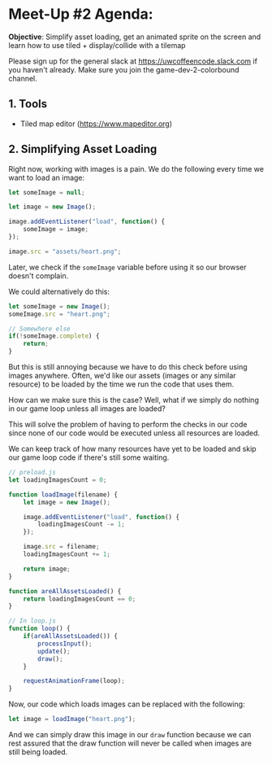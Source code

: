 # Meet-Up #2 Agenda:

**Objective**: Simplify asset loading, get an animated sprite on the screen and learn how to use tiled + display/collide with a tilemap

Please sign up for the general slack at https://uwcoffeencode.slack.com if you haven't already. Make sure you
join the game-dev-2-colorbound channel.

## 1. Tools
* Tiled map editor (https://www.mapeditor.org)

## 2. Simplifying Asset Loading
Right now, working with images is a pain. We do the following every time we want to load an image:

```js
let someImage = null;

let image = new Image();

image.addEventListener("load", function() {
    someImage = image;
});

image.src = "assets/heart.png";
```

Later, we check if the `someImage` variable before using it so our browser doesn't complain.

We could alternatively do this:

```js
let someImage = new Image();
someImage.src = "heart.png";

// Somewhere else
if(!someImage.complete) {
    return;
}
```

But this is still annoying because we have to do this check before using images anywhere.
Often, we'd like our assets (images or any similar resource) to be loaded by the time we run the code that uses them.

How can we make sure this is the case?
Well, what if we simply do nothing in our game loop unless all images are loaded?

This will solve the problem of having to perform the checks in our code since none of our code
would be executed unless all resources are loaded.

We can keep track of how many resources have yet to be loaded and skip our game loop code if there's still some waiting.

```js
// preload.js
let loadingImagesCount = 0;

function loadImage(filename) {
    let image = new Image();

    image.addEventListener("load", function() {
        loadingImagesCount -= 1;
    });    

    image.src = filename;
    loadingImagesCount += 1;

    return image;
}

function areAllAssetsLoaded() {
    return loadingImagesCount == 0;
}

// In loop.js
function loop() {
    if(areAllAssetsLoaded()) {
        processInput();
        update();
        draw();
    }

    requestAnimationFrame(loop);
}
```

Now, our code which loads images can be replaced with the following:

```js
let image = loadImage("heart.png");
```

And we can simply draw this image in our `draw` function because we can rest assured that
the draw function will never be called when images are still being loaded.
